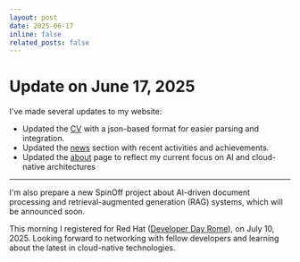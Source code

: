 ```yaml
---
layout: post
date: 2025-06-17
inline: false
related_posts: false
---
```


# Update on June 17, 2025

I've made several updates to my website:

- Updated the [CV](/cv/) with a json-based format for easier parsing and integration.
- Updated the [news](/news/) section with recent activities and achievements.
- Updated the [about](/) page to reflect my current focus on AI and cloud-native architectures

---

I'm also prepare a new SpinOff project about AI-driven document processing and retrieval-augmented generation (RAG) systems, which will be announced soon.

This morning I registered for Red Hat ([Developer Day Rome](https://events.redhat.com/profile/form/index.cfm?PKformID=0x1466212399b)), on July 10, 2025. Looking forward to networking with fellow developers and learning about the latest in cloud-native technologies.
